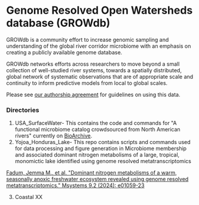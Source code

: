 # Genome Resolved Open Watersheds database (GROWdb)
GROWdb is a community effort to increase genomic sampling and understanding of the global river corridor microbiome with an emphasis on creating a publicly available genome database. 

GROWdb networks efforts across researchers to move beyond a small collection of well-studied river systems, towards a spatially distributed, global network of systematic observations that are of appropriate scale and continuity to inform predictive models from local to global scales. 

Please see [our authorship agreement](https://docs.google.com/document/d/1DcqMnlGiqw3wbqwjtb_i7M4XZdK47ZxN/edit?usp=sharing&ouid=107108008331383885871&rtpof=true&sd=true) for guidelines on using this data. 

### Directories
1. USA_SurfaceWater- This contains the code and commands for "A functional microbiome catalog crowdsourced from North American rivers" currently on [BioArchive](https://www.biorxiv.org/content/10.1101/2023.07.22.550117v1).
2. Yojoa_Honduras_Lake- This repo contains scripts and commands used for data processing and figure generation in Microbiome membership and associated dominant nitrogen metabolisms of a large, tropical, monomictic lake identified using genome resolved metatranscriptomics

  [Fadum, Jemma M., et al. "Dominant nitrogen metabolisms of a warm, seasonally anoxic freshwater ecosystem revealed using genome resolved metatranscriptomics."     Msystems 9.2 (2024): e01059-23](https://journals.asm.org/doi/10.1128/msystems.01059-23)

3. Coastal XX

